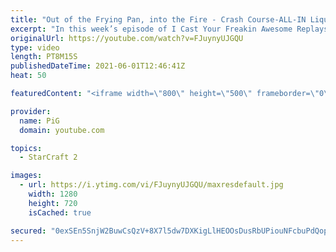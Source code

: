```yaml
---
title: "Out of the Frying Pan, into the Fire - Crash Course-ALL-IN Liquid Reign ICYFAR G2"
excerpt: "In this week’s episode of I Cast Your Freakin Awesome Replays (ICYFAR) players sent in their replays that had the most all-in dedication!   CURRENT LIQUID REIGN ICYFAR CHALLENGE: “Bait n Switch” - Make your opponent believe they won and then crush them decisively! During Liquid Reign ICYFARs there is"
originalUrl: https://youtube.com/watch?v=FJuynyUJGQU
type: video
length: PT8M15S
publishedDateTime: 2021-06-01T12:46:41Z
heat: 50

featuredContent: "<iframe width=\"800\" height=\"500\" frameborder=\"0\" src=\"https://www.youtube.com/embed/FJuynyUJGQU\" allow=\"accelerometer; autoplay; encrypted-media; gyroscope; picture-in-picture\" allowfullscreen></iframe>"

provider:
  name: PiG
  domain: youtube.com

topics:
  - StarCraft 2

images:
  - url: https://i.ytimg.com/vi/FJuynyUJGQU/maxresdefault.jpg
    width: 1280
    height: 720
    isCached: true

secured: "0exSEn5SnjW2BuwCsQzV+8X7l5dw7DXKigLlHEOOsDusRbUPiouNFcbuPdQopfscyx8YWg2pXuKS1JiVYTDQZTve/bcDWpgb/nfg7BfbxUX9H8jRfV3jxbSG7gETxEY+v3qAbvWWvJrsHv4bMP4EjTALO9fk6wUJp0uxKShTqi3fiXIvcmflYk/IPf1wVCI4KIJPt1IBuUXg0jrje93FTHqddnHoP1f0F10Jf1+0RcZxfFs5GOme1N3VXK88EtnTI5JW26zOM7vyR9jgTJltmEr0RwCRcxj7Q59Hbu9EYhgnjJYZw3wwMp2X4Ybu5ZVEei9vaKlUCCFaJYJ+ef4L9OjVQeKGMDT/AkdKZDUWKQtMoRZ5fjN8WLu0PbZgAwaWAjWI+8CknwR8ZXyxZ3erCVPdUWb724XdHSi5Kv9M9Lw=;qeTcrQxAhgYv1UQOBkwakQ=="
---
```


